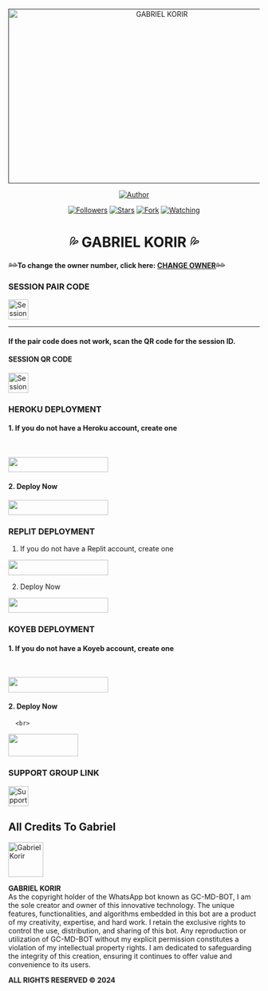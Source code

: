 <p align="center">  
  <a href="">
    <img alt="GABRIEL KORIR" width="600" height="350" src="https://i.imgur.com/Fp7qeBS.jpeg">
  </a>
</p>

<p align="center">
  <a href="https://github.com/Moonlitwhisperske/GABRIEL-THE-GREATE.?tab=followers">
    <img title="Author" src="https://img.shields.io/badge/GABRIEL%20KORIR-blue?style=for-the-badge&logo=github">
  </a>
</p>

<p align="center">
<a href="https://github.com/Moonlitwhisperske/GABRIEL-THE-GREATE.?tab=followers"><img title="Followers" src="https://img.shields.io/github/followers/Moonlitwhisperske?label=Followers&style=social"></a>
<a href="https://github.com/Moonlitwhisperske/GABRIEL-THE-GREATE/stargazers/"><img title="Stars" src="https://img.shields.io/github/stars/Moonlitwhisperske/GABRIEL-THE-GREATE?&style=social"></a>
<a href="https://github.com/Moonlitwhisperske/GABRIEL-THE-GREATE/network/members"><img title="Fork" src="https://img.shields.io/github/forks/Moonlitwhisperske/GABRIEL-THE-GREATE?style=social"></a>
<a href="https://github.com/Moonlitwhisperske/GABRIEL-THE-GREATE/watchers"><img title="Watching" src="https://img.shields.io/github/watchers/Moonlitwhisperske/GABRIEL-THE-GREATE?label=Watching&style=social"></a>
</p>

<h1 align="center">💦 GABRIEL KORIR 💦</h1>

#### 💦💦To change the owner number, click here: [CHANGE OWNER](https://github.com/Moonlitwhisperske/GABRIEL-THE-GREATE/blob/main/plugins/main-creator.js#L7)💦💦

### SESSION PAIR CODE
<p align="left">
  <a href="https://replit.com/@gabrielkorir12/Prince-PairCode-1">
    <img height="40" title="Session ID" src="https://img.shields.io/badge/SESSION%20ID-black?style=for-the-badge&logo=replit">
  </a>
</p>

****

#### If the pair code does not work, scan the QR code for the session ID.

#### SESSION QR CODE
<a href="https://princebotqr.onrender.com/">
  <img height="40" title="Session QR Code" src="https://img.shields.io/badge/SESSION%20ID-black?style=for-the-badge&logo=render">
</a>
<p/>

### HEROKU DEPLOYMENT

#### 1. If you do not have a Heroku account, create one
<br>   
<p align="left">
  <a href="https://signup.heroku.com">
    <img src="https://img.shields.io/badge/Heroku%20Account-black?style=for-the-badge&logo=heroku" width="200" height="30.45"/>
  </a>
</p>

#### 2. Deploy Now
<p align="left">
  <a href="https://heroku.com/deploy?template=https://github.com/Moonlitwhisperske/GABRIEL-THE-GREATE">
    <img src="https://img.shields.io/badge/Heroku%20Deploy-black?style=for-the-badge&logo=heroku" width="200" height="30.45"/>
  </a>
</p>

### REPLIT DEPLOYMENT

1. If you do not have a Replit account, create one
    <br>
<p align="left">
  <a href="https://replit.com/signup">
    <img src="https://img.shields.io/badge/Replit%20Account-black?style=for-the-badge&logo=replit" width="200" height="30.45"/>
  </a>
</p>

2. Deploy Now
    <br>
<p align="left">
  <a href="https://repl.it/github/Moonlitwhisperske/GABRIEL-THE-GREATE">
    <img src="https://img.shields.io/badge/Replit%20Deploy-black?style=for-the-badge&logo=replit" width="200" height="30.45"/>
  </a>
</p>

### KOYEB DEPLOYMENT

#### 1. If you do not have a Koyeb account, create one
   <br>
   <p align="left">
     <a href="https://app.koyeb.com/auth/signup">
       <img src="https://img.shields.io/badge/Koyeb%20Account-black?style=for-the-badge&logo=koyeb" width="200" height="30.45"/>
     </a>
   </p>

#### 2. Deploy Now
      <br>
  <p align="left"><a href="https://app.koyeb.com/apps/deploy?type=git&repository=github.com%2FMoonlitwhisperske%2FGABRIEL-THE-GREATE&branch=main&nameprincegds&builder=dockerfile&env[DATABASE_URL]=&env[SESSION_ID]=your+sessionid+here&env[PREFIX]=!&env[MODE]=public&env=[autoRead]=false&env[statusview]=false&env[REMOVEBG_KEY]=your+rmbg+key&env[antidelete]=false"> <img src="https://www.koyeb.com/static/images/deploy/button.svg" width="140" height="45.45"/></a></p>

### SUPPORT GROUP LINK

<p align="left">
  <a href="https://whatsapp.com/channel/0029VaWMEVKJpe8pdQTkLl2A">
    <img height="40" width="40" title="Support Group" src="https://img.shields.io/badge/Support%20Group-25D366?style=for-the-badge&logo=whatsapp&logoColor=white">
  </a>
</p>

<h2 align="left">All Credits To Gabriel</h2>

<a href="https://github.com/Moonlitwhisperske">
  <img src="https://github.com/Moonlitwhisperske.png" width="70" height="70" alt="Gabriel Korir"/>
</a>

<p>
  <strong>GABRIEL KORIR</strong>
  <br>
  As the copyright holder of the WhatsApp bot known as GC-MD-BOT, I am the sole creator and owner of this innovative technology. The unique features, functionalities, and algorithms embedded in this bot are a product of my creativity, expertise, and hard work. I retain the exclusive rights to control the use, distribution, and sharing of this bot. Any reproduction or utilization of GC-MD-BOT without my explicit permission constitutes a violation of my intellectual property rights. I am dedicated to safeguarding the integrity of this creation, ensuring it continues to offer value and convenience to its users.
</p>

<p>
  <strong>ALL RIGHTS RESERVED © 2024</strong>
</p>
